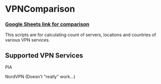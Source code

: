 # VPNComparison
### [Google Sheets link for comparison](https://docs.google.com/spreadsheets/d/1jSEVKH3HPVodMFmmtK3mGrp7WAPMOyAPi_IibnJGG5Q/)

This scripts are for calculating count of servers, locations and countries of various VPN services.

## Supported VPN Services
PIA

NordVPN (Doesn't "really" work...)